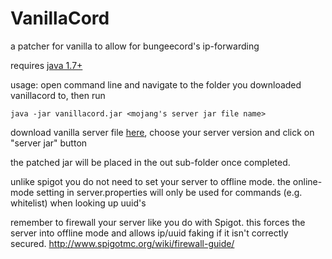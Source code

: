 # VanillaCord

a patcher for vanilla to allow for bungeecord's ip-forwarding

requires [java 1.7+](http://java.com/download)

usage: 
open command line and navigate to the folder you downloaded vanillacord to, then run

`java -jar vanillacord.jar <mojang's server jar file name>`

download vanilla server file [here](https://mcversions.net), choose your server version and click on "server jar" button

the patched jar will be placed in the out sub-folder once completed.

unlike spigot you do not need to set your server to offline mode. the online-mode setting in server.properties will only be used for commands (e.g. whitelist) when looking up uuid's

remember to firewall your server like you do with Spigot. this forces the server into offline mode and allows ip/uuid faking if it isn't correctly secured. http://www.spigotmc.org/wiki/firewall-guide/

